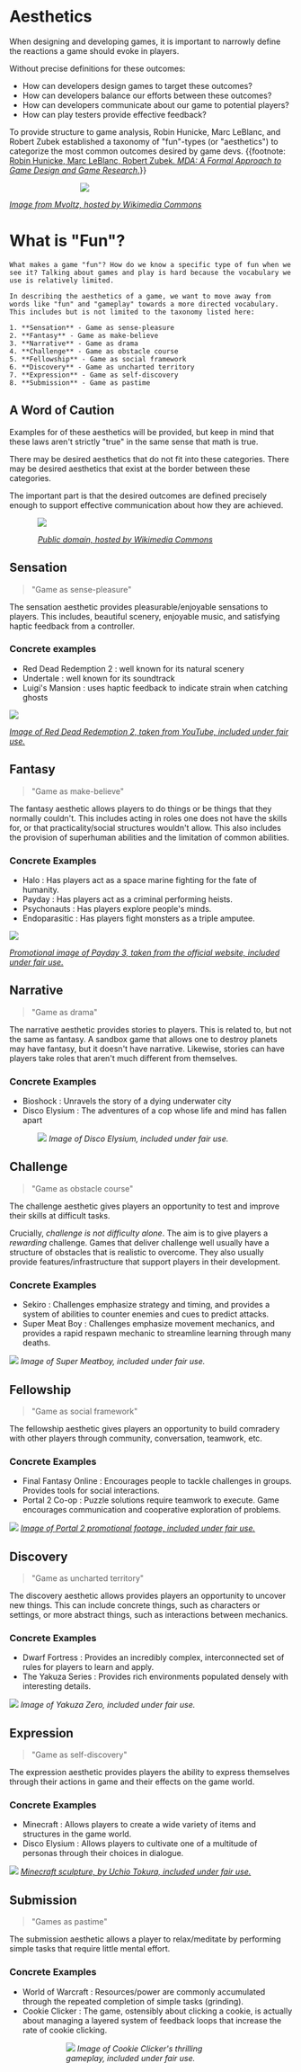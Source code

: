 # Aesthetics

When designing and developing games, it is important to narrowly define the reactions a game should evoke in players.

Without precise definitions for these outcomes:
- How can developers design games to target these outcomes?
- How can developers balance our efforts between these outcomes?
- How can developers communicate about our game to potential players?
- How can play testers provide effective feedback?

To provide structure to game analysis, Robin Hunicke, Marc LeBlanc, and Robert Zubek established a taxonomy of "fun"-types (or "aesthetics") to categorize the most common outcomes desired by game devs.
{{footnote: [Robin Hunicke, Marc LeBlanc, Robert Zubek. *MDA: A Formal Approach to Game Design and Game Research*.](https://users.cs.northwestern.edu/~hunicke/pubs/MDA.pdf)}}

<!-- slider slide -->
<!-- slider cell-split -->

<div style="width: 50%; margin: auto;">

![](https://upload.wikimedia.org/wikipedia/commons/thumb/0/06/Kawaii_magnifying_glass_black_and_white_clipart.svg/444px-Kawaii_magnifying_glass_black_and_white_clipart.svg.png)

</div>

*[Image from Mvoltz, hosted by Wikimedia Commons](https://commons.wikimedia.org/wiki/File:Kawaii_magnifying_glass_black_and_white_clipart.svg)*

<!-- slider both -->

<!-- slider split -->

<!-- slider slide -->

# What is "Fun"?

<!-- slider both -->


``` admonish quote title="MDA: A Formal Approach to Game Design and Game Research"
What makes a game "fun"? How do we know a specific type of fun when we see it? Talking about games and play is hard because the vocabulary we use is relatively limited.

In describing the aesthetics of a game, we want to move away from words like "fun" and "gameplay" towards a more directed vocabulary. This includes but is not limited to the taxonomy listed here:

1. **Sensation** - Game as sense-pleasure
2. **Fantasy** - Game as make-believe
3. **Narrative** - Game as drama
4. **Challenge** - Game as obstacle course
5. **Fellowship** - Game as social framework
6. **Discovery** - Game as uncharted territory
7. **Expression** - Game as self-discovery
8. **Submission** - Game as pastime

```

<!-- slider split -->

## A Word of Caution

<!-- slider row-split -->

Examples for of these aesthetics will be provided, but keep in mind that these laws aren't strictly "true" in the same sense that math is true.

There may be desired aesthetics that do not fit into these categories.
There may be desired aesthetics that exist at the border between these categories.

The important part is that the desired outcomes are defined precisely enough to support effective communication about how they are achieved.

<!-- slider slide -->
<!-- slider cell-split -->

<div style="width: 80%; margin: auto;">

![](https://upload.wikimedia.org/wikipedia/commons/e/ee/Singapore_road_sign_-_Warning_-_Quayside_or_river_bank.svg)

*[Public domain, hosted by Wikimedia Commons](https://commons.wikimedia.org/wiki/File:Singapore_road_sign_-_Warning_-_Quayside_or_river_bank.svg)*

</div>
<!-- slider both -->

<!-- slider split -->
## Sensation

> "Game as sense-pleasure"

<!-- slider row-split -->

The sensation aesthetic provides pleasurable/enjoyable sensations to players. This includes, beautiful scenery, enjoyable music, and satisfying haptic feedback from a controller.

### Concrete examples

- Red Dead Redemption 2 : well known for its natural scenery
- Undertale : well known for its soundtrack
- Luigi's Mansion : uses haptic feedback to indicate strain when catching ghosts

<!-- slider slide -->
<!-- slider cell-split -->

![](./img/rdr2.png)

*[Image of Red Dead Redemption 2, taken from YouTube, included under fair use.](https://www.youtube.com/watch?v=pIrLsiq0QNg&t=24s)*

<!-- slider both -->

<!-- slider split -->
## Fantasy

> "Game as make-believe"

<!-- slider row-split 2 -->

The fantasy aesthetic allows players to do things or be things that they normally couldn't. This includes acting in roles one does not have the skills for, or that practicality/social structures wouldn't allow. This also includes the provision of superhuman abilities and the limitation of common abilities.

### Concrete Examples

- Halo : Has players act as a space marine fighting for the fate of humanity.
- Payday : Has players act as a criminal performing heists.
- Psychonauts : Has players explore people's minds.
- Endoparasitic : Has players fight monsters as a triple amputee.


<!-- slider slide -->
<!-- slider cell-split -->

![](./img/payday.png)

*[Promotional image of Payday 3, taken from the official website, included under fair use.](https://www.paydaythegame.com/payday3/https://www.youtube.com/watch?v=pIrLsiq0QNg&t=24s)*

<!-- slider both -->

<!-- slider split -->
## Narrative

> "Game as drama"

<!-- slider row-split -->

The narrative aesthetic provides stories to players.
This is related to, but not the same as fantasy.
A sandbox game that allows one to destroy planets may have fantasy, but it doesn't have narrative.
Likewise, stories can have players take roles that aren't much different from themselves.

### Concrete Examples

- Bioshock : Unravels the story of a dying underwater city
- Disco Elysium : The adventures of a cop whose life and mind has fallen apart

<!-- slider slide -->
<!-- slider cell-split -->

<div style="width: 80%; margin: auto;">

![](./img/disco.png)
*Image of Disco Elysium, included under fair use.*

</div>

<!-- slider both -->


<!-- slider split -->
## Challenge

> "Game as obstacle course"

<!-- slider row-split 4 -->

The challenge aesthetic gives players an opportunity to test and improve their skills at difficult tasks.

Crucially, *challenge is not difficulty alone*.
The aim is to give players a *rewarding* challenge.
Games that deliver challenge well usually have a structure of obstacles that is realistic to overcome.
They also usually provide features/infrastructure that support players in their development.

### Concrete Examples

- Sekiro : Challenges emphasize strategy and timing, and provides a system of abilities to counter enemies and cues to predict attacks.
- Super Meat Boy : Challenges emphasize movement mechanics, and provides a rapid respawn mechanic to streamline learning through many deaths.

<!-- slider slide -->
<!-- slider cell-split 2 -->

![](./img/meatboy.png)
*Image of Super Meatboy, included under fair use.*

<!-- slider both -->

<!-- slider split -->
## Fellowship

> "Game as social framework"

<!-- slider row-split -->

The fellowship aesthetic gives players an opportunity to build comradery with other players through community, conversation, teamwork, etc.

### Concrete Examples
- Final Fantasy Online : Encourages people to tackle challenges in groups. Provides tools for social interactions.
- Portal 2 Co-op : Puzzle solutions require teamwork to execute. Game encourages communication and cooperative exploration of problems.

<!-- slider slide -->
<!-- slider cell-split -->

![](./img/portal2.jpg)
*[Image of Portal 2 promotional footage, included under fair use.](https://www.youtube.com/watch?v=A88YiZdXugA)*

<!-- slider both -->

<!-- slider split -->
## Discovery

> "Game as uncharted territory"

<!-- slider row-split -->

The discovery aesthetic allows provides players an opportunity to uncover new things.
This can include concrete things, such as characters or settings, or more abstract things, such as interactions between mechanics.

### Concrete Examples
- Dwarf Fortress : Provides an incredibly complex, interconnected set of rules for players to learn and apply.
- The Yakuza Series : Provides rich environments populated densely with interesting details.

<!-- slider slide -->
<!-- slider cell-split -->

![](./img/yakuza.png)
*Image of Yakuza Zero, included under fair use.*

<!-- slider both -->

<!-- slider split -->
## Expression

> "Game as self-discovery"

<!-- slider row-split -->

The expression aesthetic provides players the ability to express themselves through their actions in game and their effects on the game world.

### Concrete Examples
- Minecraft : Allows players to create a wide variety of items and structures in the game world.
- Disco Elysium : Allows players to cultivate one of a multitude of personas through their choices in dialogue.

<!-- slider slide -->
<!-- slider cell-split -->

![](./img/minecraft.png)
*[Minecraft sculpture, by Uchio Tokura, included under fair use.](https://www.planetminecraft.com/project/flowercorpse-abs-application/)*

<!-- slider both -->

<!-- slider split -->


## Submission

> "Games as pastime"

<!-- slider row-split -->

The submission aesthetic allows a player to relax/meditate by performing simple tasks that require little mental effort.

### Concrete Examples

- World of Warcraft : Resources/power are commonly accumulated through the repeated completion of simple tasks (grinding).
- Cookie Clicker : The game, ostensibly about clicking a cookie, is actually about managing a layered system of feedback loops that increase the rate of cookie clicking.

<!-- slider slide -->
<!-- slider cell-split -->

<div style="width: 60%; margin: auto;">

![](./img/cookie.png)
*Image of Cookie Clicker's thrilling gameplay, included under fair use.*

</div>

<!-- slider both -->
